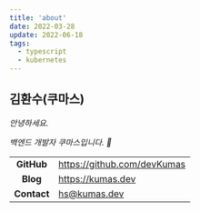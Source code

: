 ```yaml
---
title: 'about'
date: 2022-03-28
update: 2022-06-18
tags:
  - typescript
  - kubernetes
---
```


## 김환수(쿠마스)

_안녕하세요._

_백엔드 개발자 쿠마스입니다. 🥰_

|             |                               |
| :---------: | ----------------------------- |
| **GitHub**  | <https://github.com/devKumas> |
|  **Blog**   | <https://kumas.dev>           |
| **Contact** | <hs@kumas.dev>                |
